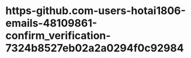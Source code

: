# https-github.com-users-hotai1806-emails-48109861-confirm_verification-7324b8527eb02a2a0294f0c92984